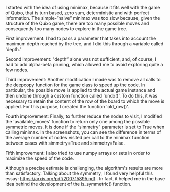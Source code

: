I started with the idea of using minimax, because it fits well with the game of Quixo, that is turn 
based, zero sum, deterministic and with perfect information. The simple-”naive” minimax was too 
slow because, given the structure of the Quixo game, there are too many possible moves and 
consequently too many nodes to explore in the game tree. 

First improvement: I had to pass a parameter that takes into account the maximum depth reached by 
the tree, and I did this through a variable called 'depth.' 

Second improvement: "depth” alone was not sufficient, and, of course, I had to add alpha-beta 
pruning, which allowed me to avoid exploring quite a few nodes. 

Third improvement: Another modification I made was to remove all calls to the deepcopy function 
for the game class to speed up the code. In particular, the possible move is applied to the actual 
game instance and then undone through a custom function called 'undo()'. To do this, it was 
necessary to retain the content of the row of the board to which the move is applied. For this 
purpose, I created the function 'old_row()'.

Fourth improvement: Finally, to further reduce the nodes to visit, I modified the 'available_moves' 
function to return only one among the possible symmetric moves. It is done if the “simmetry” 
parameter is set to True when calling minimax. In the screenshots, you can see the difference 
in terms of the average number of nodes visited per call to the minimax function between cases with 
simmetry=True and simmetry=False. 

Fifth improvement: I also tried to use numpy arrays or sets in order to maximize the speed of the 
code.

Although a precise estimate is challenging, the algorithm's results are more than satisfactory.
Talking about the symmetry, I found very helpful this essay: https://arxiv.org/pdf/2007.15895.pdf
. In fact, it helped me in the base idea behind the development of the is_symmetric() function.